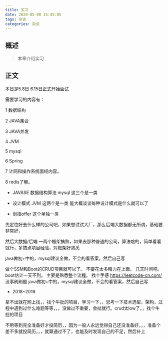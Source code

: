 ```yaml
---
title: 实习
date: 2020-05-08 15:45:05
tags: 杂谈
categories: 杂谈
---
```


## 概述

> 本章介绍实习

<!--more-->

## 正文

本日是5.8日  6.15日正式开始面试

需要学习的内容有：

1 数据结构

2 JAVA集合

3 JAVA并发

4 JVM

5 mysql

6 Spring

7 计网和操作系统面经内容。

8 redis了解。

- JAVASE 数据结构算法 mysql 这三个是一类

- 设计模式 JVM  这两个是一类  能大概谈谈每种设计模式是什么就可以了

- 剑指offer 这个单独一类 

先定位好去什么样的公司吧，如果想试试大厂，那么后端大数据都无所谓，基础要非常好，

然后大数据/后端 一两个框架搞熟，如果去那种普通的公司，算法啥的，简单看看就行，多搞点项目经验，对框架好熟悉

java做初+中的，mysql建议全做，不会的看答案，然后自己写

做个SSM和Boot的CRUD项目就可以了。
			不要花太多精力在上面。
几天时间吧。
boot估计一天不到。
主要是熟悉整个流程。
找个手感
https://leetcode-cn.com/
没事刷刷题
java做初+中的，mysql建议全做，不会的看答案，然后自己写

- 2018~2019 

​      拿不出就在网上找，，找个牛批的项目，学习一下，，思考一下技术选型，架构，过程中遇到过什么难题等等，，。没做过不重要，会扯就行。crud太low了。，找个牛批的项目

不用等到完全准备好才投简历，，因为一般人永远觉得自己还没准备好，，，准备个差不多就投简历，，，就算通过不了，也能及时发现自己的不足，然后补上